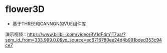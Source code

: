 # flower3D 
+ 基于THREE和CANNON的VUE组件库

演示视频：https://www.bilibili.com/video/BV1dF4m1T7ua/?spm_id_from=333.999.0.0&vd_source=ec6716780ee24d4b991bded353c94ce7
